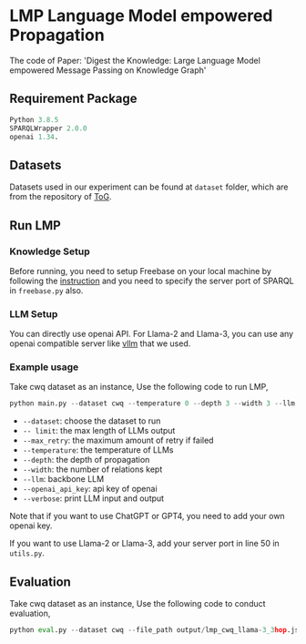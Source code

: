 
# LMP Language Model empowered Propagation

The code of Paper: 'Digest the Knowledge: Large Language Model empowered Message Passing on Knowledge Graph'

## Requirement Package

```python
Python 3.8.5 
SPARQLWrapper 2.0.0 
openai 1.34.
```

## Datasets

Datasets used in our experiment can be found at ```dataset``` folder, which are from the repository of [ToG](https://github.com/IDEA-FinAI/ToG/tree/main/data).

## Run LMP

### Knowledge Setup

Before running, you need to setup Freebase on your local machine by following the [instruction](https://github.com/IDEA-FinAI/ToG/tree/main/Freebase) and you need to specify the server port of SPARQL in ```freebase.py``` also.

### LLM Setup

You can directly use openai API. For Llama-2 and Llama-3, you can use any openai compatible server like [vllm](https://docs.vllm.ai/en/latest/serving/openai_compatible_server.html) that we used.

### Example usage

Take cwq dataset as an instance, Use the following code to run LMP,

``` python
python main.py --dataset cwq --temperature 0 --depth 3 --width 3 --llm llama-3
```

* `--dataset`: choose the dataset to run
* `-- limit`: the max length of LLMs output
* `--max_retry`: the maximum amount of retry if failed
* `--temperature`: the temperature of LLMs
* `--depth`: the depth of propagation
* `--width`: the number of relations kept
* `--llm`: backbone LLM
* `--openai_api_key`: api key of openai
* `--verbose`: print LLM input and output

 Note that if you want to use ChatGPT or GPT4, you need to add your own openai key.

 If you want to use Llama-2 or Llama-3, add your server port in line 50 in ```utils.py```.

## Evaluation

Take cwq dataset as an instance, Use the following code to conduct evaluation,

``` python
python eval.py --dataset cwq --file_path output/lmp_cwq_llama-3_3hop.json
```
